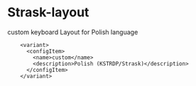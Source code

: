 # Strask-layout
custom keyboard Layout for Polish language

        <variant>
          <configItem>
            <name>custom</name>
            <description>Polish (KSTRDP/Strask)</description>
          </configItem>
        </variant>
